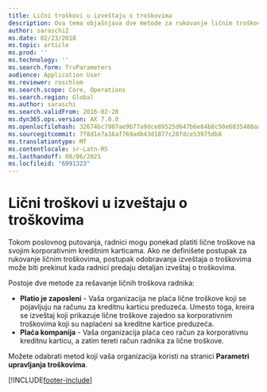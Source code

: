 ```yaml
---
title: Lični troškovi u izveštaju o troškovima
description: Ova tema objašnjava dve metode za rukovanje ličnim troškovima radnika u usluzi Microsoft Dynamics 365 Finance.
author: saraschi2
ms.date: 02/23/2018
ms.topic: article
ms.prod: ''
ms.technology: ''
ms.search.form: TrvParameters
audience: Application User
ms.reviewer: roschlom
ms.search.scope: Core, Operations
ms.search.region: Global
ms.author: saraschi
ms.search.validFrom: 2016-02-28
ms.dyn365.ops.version: AX 7.0.0
ms.openlocfilehash: 32674bc7987ae9b77a9dce89525d647b6e84b8c50e6035488aafdb6a5dec1642
ms.sourcegitcommit: 7f8d1e7a16af769adb43d1877c28fdce53975db8
ms.translationtype: MT
ms.contentlocale: sr-Latn-RS
ms.lasthandoff: 08/06/2021
ms.locfileid: "6991323"
---
```

# <a name="personal-expenses-on-an-expense-report"></a>Lični troškovi u izveštaju o troškovima

Tokom poslovnog putovanja, radnici mogu ponekad platiti lične troškove na svojim korporativnim kreditnim karticama. Ako ne definišete postupak za rukovanje ličnim troškovima, postupak odobravanja izveštaja o troškovima može biti prekinut kada radnici predaju detaljan izveštaj o troškovima. 

Postoje dve metode za rešavanje ličnih troškova radnika:

- **Platio je zaposleni** - Vaša organizacija ne plaća lične troškove koji se pojavljuju na računu za kreditnu karticu preduzeća. Umesto toga, kreira se izveštaj koji prikazuje lične troškove zajedno sa korporativnim troškovima koji su naplaćeni sa kreditne kartice preduzeća.
- **Plaća kompanija** - Vaša organizacija plaća ceo račun za korporativnu kreditnu karticu, a zatim tereti račun radnika za lične troškove.

Možete odabrati metod koji vaša organizacija koristi na stranici **Parametri upravljanja troškovima**.


[!INCLUDE[footer-include](../includes/footer-banner.md)]